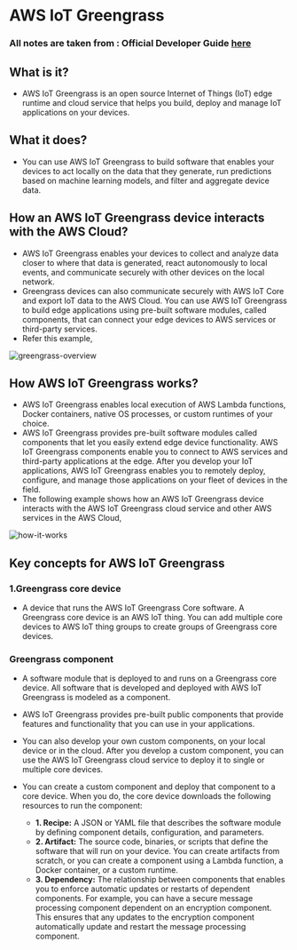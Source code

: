 # AWS IoT Greengrass

### All notes are taken from : Official Developer Guide [here](https://docs.aws.amazon.com/greengrass/v2/developerguide/how-it-works.html) 

## What is it?

- AWS IoT Greengrass is an open source Internet of Things (IoT) edge runtime and cloud service that helps you build, deploy and manage IoT applications on your devices.

## What it does?

- You can use AWS IoT Greengrass to build software that enables your devices to act locally on the data that they generate, run predictions based on machine learning models, and filter and aggregate device data.

## How an AWS IoT Greengrass device interacts with the AWS Cloud?

- AWS IoT Greengrass enables your devices to collect and analyze data closer to where that data is generated, react autonomously to local events, and communicate securely with other devices on the local network.
- Greengrass devices can also communicate securely with AWS IoT Core and export IoT data to the AWS Cloud. You can use AWS IoT Greengrass to build edge applications using pre-built software modules, called components, that can connect your edge devices to AWS services or third-party services.
- Refer this example,

![greengrass-overview](https://user-images.githubusercontent.com/63872951/120613434-df34e180-c473-11eb-93e7-16ee6276d074.png)

## How AWS IoT Greengrass works?

- AWS IoT Greengrass enables local execution of AWS Lambda functions, Docker containers, native OS processes, or custom runtimes of your choice. 
- AWS IoT Greengrass provides pre-built software modules called components that let you easily extend edge device functionality. AWS IoT Greengrass components enable you to connect to AWS services and third-party applications at the edge. After you develop your IoT applications, AWS IoT Greengrass enables you to remotely deploy, configure, and manage those applications on your fleet of devices in the field. 
- The following example shows how an AWS IoT Greengrass device interacts with the AWS IoT Greengrass cloud service and other AWS services in the AWS Cloud,

![how-it-works](https://user-images.githubusercontent.com/63872951/120614214-a0ebf200-c474-11eb-8957-9f5629ff1e8f.png)

## Key concepts for AWS IoT Greengrass

### 1.Greengrass core device

- A device that runs the AWS IoT Greengrass Core software. A Greengrass core device is an AWS IoT thing. You can add multiple core devices to AWS IoT thing groups to create groups of Greengrass core devices. 

### Greengrass component

- A software module that is deployed to and runs on a Greengrass core device. All software that is developed and deployed with AWS IoT Greengrass is modeled as a component.
- AWS IoT Greengrass provides pre-built public components that provide features and functionality that you can use in your applications.
- You can also develop your own custom components, on your local device or in the cloud. After you develop a custom component, you can use the AWS IoT Greengrass cloud service to deploy it to single or multiple core devices.
- You can create a custom component and deploy that component to a core device. When you do, the core device downloads the following resources to run the component: 

  * **1. Recipe:** A JSON or YAML file that describes the software module by defining component details, configuration, and parameters.
  * **2. Artifact:** The source code, binaries, or scripts that define the software that will run on your device. You can create artifacts from scratch, or you can create a component using a Lambda function, a Docker container, or a custom runtime. 
  * **3. Dependency:** The relationship between components that enables you to enforce automatic updates or restarts of dependent components. For example, you can have a secure message processing component dependent on an encryption component. This ensures that any updates to the encryption component automatically update and restart the message processing component. 
